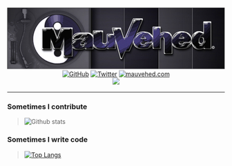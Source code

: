 <p align="center">
	<a href="https://mauvehed.com"><img src="images/mauvehed_transparent.png"></a>
	<br>
	<a href="https://github.com/mauvehed"><img src="https://img.shields.io/github/followers/mauvehed.svg?label=GitHub&style=social" alt="GitHub"></a>
	<a href="https://twitter.com/mauvehed"><img src="https://img.shields.io/twitter/follow/mauvehed?label=Twitter&style=social" alt="Twitter"></a>
	<a href="https://mauvehed.com"><img src="https://img.shields.io/website?down_color=red&style=social&up_color=purple&url=https%3A%2F%2Fmauvehed.com" alt="mauvehed.com"></a>
	<br>
	<a href="https://wakatime.com/@1f9ed656-acae-4d01-9576-e7375d9a2f67"><img src="https://wakatime.com/badge/user/1f9ed656-acae-4d01-9576-e7375d9a2f67.svg"></a>
</p>

---

### Sometimes I contribute
> ![Github stats](https://github-readme-stats.vercel.app/api?username=mauvehed&show_icons=true&theme=material-palenight)

### Sometimes I write code
> [![Top Langs](https://github-readme-stats.vercel.app/api/top-langs/?username=mauvehed&theme=material-palenight&layout=compact)](https://github.com/anuraghazra/github-readme-stats)

